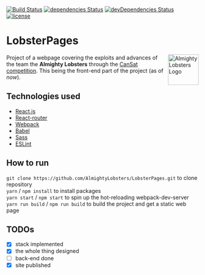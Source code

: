 [![Build Status](https://travis-ci.org/AlmightyLobsters/LobsterPages.svg?branch=master)](https://travis-ci.org/AlmightyLobsters/LobsterPages)
[![dependencies Status](https://david-dm.org/AlmightyLobsters/LobsterPages/status.svg)](https://david-dm.org/AlmightyLobsters/LobsterPages)
[![devDependencies Status](https://david-dm.org/AlmightyLobsters/LobsterPages/dev-status.svg)](https://david-dm.org/AlmightyLobsters/LobsterPages?type=dev)
[![license](https://img.shields.io/github/license/mashape/apistatus.svg)](LICENSE.md)

# LobsterPages

<a href="https://github.com/AlmightyLobsters"><img src="https://cdn.rawgit.com/AlmightyLobsters/LobsterPages/6ed8e2cb/src/assets/imgs/logoRed.svg" alt="Almighty Lobsters Logo" width="80" height="80" align="right"></a>

Project of a webpage covering the exploits and advances of the team the **Almighty Lobsters** through the [CanSat competition](http://www.esero.scientica.cz/cansat).
This being the front-end part of the project (as of *now*).

## Technologies used

* [React.js](https://facebook.github.io/react/)
* [React-router](https://github.com/ReactTraining/react-router)
* [Webpack](https://webpack.github.io/)
* [Babel](https://github.com/babel/babel)
* [Sass](http://sass-lang.com/)
* [ESLint](http://eslint.org/)

## How to run

`git clone https://github.com/AlmightyLobsters/LobsterPages.git` to clone repository <br>
`yarn` / `npm install` to install packages <br>
`yarn start` / `npm start` to spin up the hot-reloading webpack-dev-server <br>
`yarn run build` / `npm run build` to build the project and get a static web page <br>

## TODOs

* [x] stack implemented
* [x] the whole thing designed
* [ ] back-end done
* [x] site published

